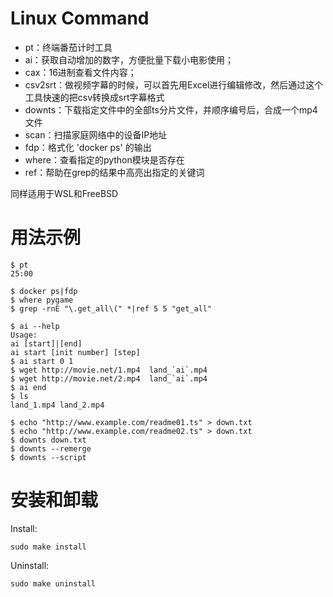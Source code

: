# Linux Command

* pt：终端番茄计时工具
* ai：获取自动增加的数字，方便批量下载小电影使用；
* cax：16进制查看文件内容；
* csv2srt：做视频字幕的时候，可以首先用Excel进行编辑修改，然后通过这个工具快速的把csv转换成srt字幕格式
* downts：下载指定文件中的全部ts分片文件，并顺序编号后，合成一个mp4文件
* scan：扫描家庭网络中的设备IP地址
* fdp：格式化 'docker ps' 的输出
* where：查看指定的python模块是否存在
* ref：帮助在grep的结果中高亮出指定的关键词

同样适用于WSL和FreeBSD


# 用法示例

```
$ pt
25:00
```

```
$ docker ps|fdp
$ where pygame
$ grep -rnE "\.get_all\(" *|ref 5 5 "get_all"
```

```
$ ai --help
Usage:
ai [start]|[end]
ai start [init number] [step]
$ ai start 0 1
$ wget http://movie.net/1.mp4  land_`ai`.mp4
$ wget http://movie.net/2.mp4  land_`ai`.mp4
$ ai end
$ ls
land_1.mp4 land_2.mp4
```

```
$ echo "http://www.example.com/readme01.ts" > down.txt
$ echo "http://www.example.com/readme02.ts" > down.txt
$ downts down.txt
$ downts --remerge
$ downts --script
```

# 安装和卸载

Install: 
```
sudo make install
```

Uninstall:
```
sudo make uninstall
```